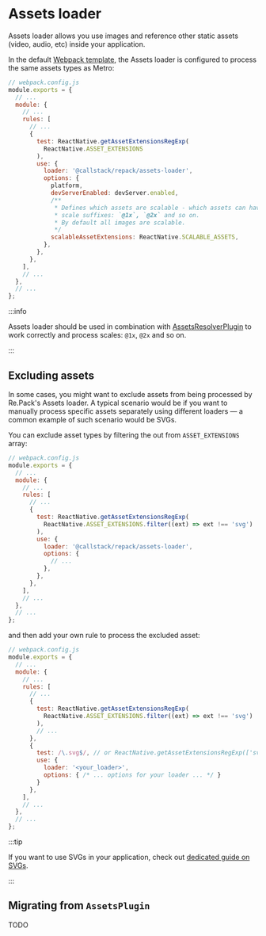 # Assets loader

Assets loader allows you use images and reference other static assets (video, audio, etc) inside your application.

In the default [Webpack template](/docs/configuration/webpack-config#webpack-config-template), the Assets loader is configured to process the same assets types as Metro:

```js
// webpack.config.js
module.exports = {
  // ...
  module: {
    // ...
    rules: [
      // ...
      {
        test: ReactNative.getAssetExtensionsRegExp(
          ReactNative.ASSET_EXTENSIONS
        ),
        use: {
          loader: '@callstack/repack/assets-loader',
          options: {
            platform,
            devServerEnabled: devServer.enabled,
            /**
             * Defines which assets are scalable - which assets can have
             * scale suffixes: `@1x`, `@2x` and so on.
             * By default all images are scalable.
             */
            scalableAssetExtensions: ReactNative.SCALABLE_ASSETS,
          },
        },
      },
    ],
    // ...
  },
  // ...
};
```

:::info

Assets loader should be used in combination with [AssetsResolverPlugin](/docs/api/node/classes/AssetsResolverPlugin)
to work correctly and process scales: `@1x`, `@2x` and so on.

:::

## Excluding assets

In some cases, you might want to exclude assets from being processed by Re.Pack's Assets loader.
A typical scenario would be if you want to manually process specific assets separately using
different loaders — a common example of such scenario would be SVGs.

You can exclude asset types by filtering the out from `ASSET_EXTENSIONS` array:
```js
// webpack.config.js
module.exports = {
  // ...
  module: {
    // ...
    rules: [
      // ...
      {
        test: ReactNative.getAssetExtensionsRegExp(
          ReactNative.ASSET_EXTENSIONS.filter((ext) => ext !== 'svg')
        ),
        use: {
          loader: '@callstack/repack/assets-loader',
          options: {
            // ...
          },
        },
      },
    ],
    // ...
  },
  // ...
};
```

and then add your own rule to process the excluded asset:

```js
// webpack.config.js
module.exports = {
  // ...
  module: {
    // ...
    rules: [
      // ...
      {
        test: ReactNative.getAssetExtensionsRegExp(
          ReactNative.ASSET_EXTENSIONS.filter((ext) => ext !== 'svg')
        ),
        // ...
      },
      {
        test: /\.svg$/, // or ReactNative.getAssetExtensionsRegExp(['svg'])
        use: {
          loader: '<your_loader>',
          options: { /* ... options for your loader ... */ }
        }
      },
    ],
    // ...
  },
  // ...
};
```

:::tip

If you want to use SVGs in your application, check out [dedicated guide on SVGs](/docs/configuration/guides/svg).

:::

## Migrating from `AssetsPlugin`

TODO
